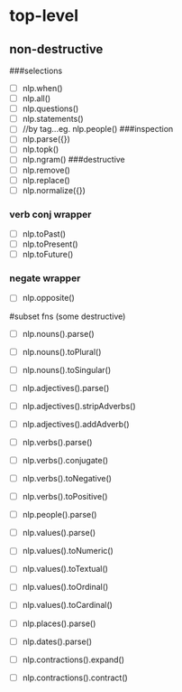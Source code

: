 
# top-level
## non-destructive
###selections
* [ ] nlp.when()
* [ ] nlp.all()
* [ ] nlp.questions()
* [ ] nlp.statements()
* [ ] //by tag...eg. nlp.people()
###inspection
* [ ] nlp.parse({})
* [ ] nlp.topk()
* [ ] nlp.ngram()
###destructive
* [ ] nlp.remove()
* [ ] nlp.replace()
* [ ] nlp.normalize({})
### verb conj wrapper
* [ ] nlp.toPast()
* [ ] nlp.toPresent()
* [ ] nlp.toFuture()
### negate wrapper
* [ ] nlp.opposite()

#subset fns (some destructive)
* [ ] nlp.nouns().parse()
* [ ] nlp.nouns().toPlural()
* [ ] nlp.nouns().toSingular()

* [ ] nlp.adjectives().parse()
* [ ] nlp.adjectives().stripAdverbs()
* [ ] nlp.adjectives().addAdverb()

* [ ] nlp.verbs().parse()
* [ ] nlp.verbs().conjugate()
* [ ] nlp.verbs().toNegative()
* [ ] nlp.verbs().toPositive()

* [ ] nlp.people().parse()

* [ ] nlp.values().parse()
* [ ] nlp.values().toNumeric()
* [ ] nlp.values().toTextual()
* [ ] nlp.values().toOrdinal()
* [ ] nlp.values().toCardinal()

* [ ] nlp.places().parse()

* [ ] nlp.dates().parse()

* [ ] nlp.contractions().expand()
* [ ] nlp.contractions().contract()
